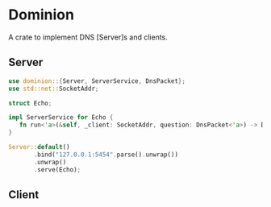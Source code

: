 
# Dominion

A crate to implement DNS [Server]s and clients.

## Server

```rust
use dominion::{Server, ServerService, DnsPacket};
use std::net::SocketAddr;

struct Echo;

impl ServerService for Echo {
   fn run<'a>(&self, _client: SocketAddr, question: DnsPacket<'a>) -> DnsPacket<'a> { question }
}

Server::default()
       .bind("127.0.0.1:5454".parse().unwrap())
       .unwrap()
       .serve(Echo);
```

## Client

